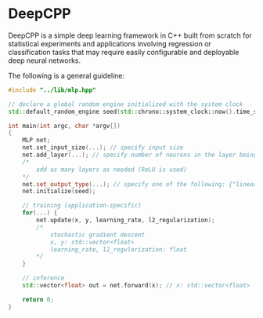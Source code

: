 # DeepCPP

DeepCPP is a simple deep learning framework in C++ built from scratch for statistical experiments and applications involving regression or classification tasks that may require easily configurable and deployable deep neural networks.

The following is a general guideline:

```cpp
#include "../lib/mlp.hpp"

// declare a global random engine initialized with the system clock
std::default_random_engine seed(std::chrono::system_clock::now().time_since_epoch().count());

int main(int argc, char *argv[])
{
    MLP net;
    net.set_input_size(...); // specify input size
    net.add_layer(...); // specify number of neurons in the layer being added
    /*
        add as many layers as needed (ReLU is used)
    */
    net.set_output_type(...); // specify one of the following: {"linear", "softmax", "sigmoid"}
    net.initialize(seed);

    // training (application-specific)
    for(...) {
        net.update(x, y, learning_rate, l2_regularization);
        /*
            stochastic gradient descent
            x, y: std::vector<float>
            learning_rate, l2_regularization: float
        */
    }

    // inference
    std::vector<float> out = net.forward(x); // x: std::vector<float>

    return 0;
}
```